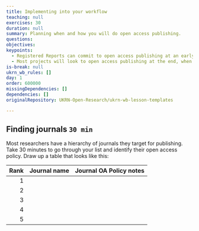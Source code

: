 ```yaml
---
title: Implementing into your workflow
teaching: null
exercises: 30
duration: null
summary: Planning when and how you will do open access publishing.
questions:
objectives:
keypoints:
  - Registered Reports can commit to open access publishing at an early stage.
  - Most projects will look to open access publishing at the end, when approaching journals.
is-break: null
ukrn_wb_rules: []
day: 1
order: 600000
missingDependencies: []
dependencies: []
originalRepository: UKRN-Open-Research/ukrn-wb-lesson-templates

---
```


## Finding journals `30 min`

Most researchers have a hierarchy of journals they target for publishing.
Take 30 minutes to go through your list and identify their open access policy.
Draw up a table that looks like this:

| Rank | Journal name | Journal OA Policy notes                                                        |
|-----:|--------------|--------------------------------------------------------------------------------|
|    1 |              |                                                                                |
|    2 |              |                                                                                |
|    3 |              |                                                                                |
|    4 |              |                                                                                |
|    5 |              |                                                                                |

